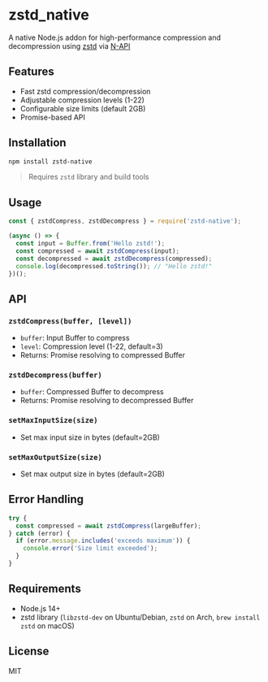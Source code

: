 # zstd_native
A native Node.js addon for high-performance compression and decompression using [zstd](https://facebook.github.io/zstd/) via [N-API](https://nodejs.org/api/n-api.html)

## Features

- Fast zstd compression/decompression
- Adjustable compression levels (1-22)
- Configurable size limits (default 2GB)
- Promise-based API

## Installation

```bash
npm install zstd-native
```

> Requires `zstd` library and build tools

## Usage

```javascript
const { zstdCompress, zstdDecompress } = require('zstd-native');

(async () => {
  const input = Buffer.from('Hello zstd!');
  const compressed = await zstdCompress(input);
  const decompressed = await zstdDecompress(compressed);
  console.log(decompressed.toString()); // "Hello zstd!"
})();
```

## API

### `zstdCompress(buffer, [level])`
- `buffer`: Input Buffer to compress
- `level`: Compression level (1-22, default=3)
- Returns: Promise resolving to compressed Buffer

### `zstdDecompress(buffer)`
- `buffer`: Compressed Buffer to decompress
- Returns: Promise resolving to decompressed Buffer

### `setMaxInputSize(size)`
- Set max input size in bytes (default=2GB)

### `setMaxOutputSize(size)`
- Set max output size in bytes (default=2GB)

## Error Handling

```javascript
try {
  const compressed = await zstdCompress(largeBuffer);
} catch (error) {
  if (error.message.includes('exceeds maximum')) {
    console.error('Size limit exceeded');
  }
}
```

## Requirements
- Node.js 14+
- zstd library (`libzstd-dev` on Ubuntu/Debian, `zstd` on Arch, `brew install zstd` on macOS)

## License
MIT